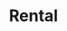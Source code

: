 ---
title: Rental
menu: main
menu:
  main:
    weight: 4

description: We rent jet skis and apartments in the center of Balestrand. Perfect for short day trips in the local area.

intro: Here you will find an overview of our rental offers. We are also helpful with rental cars or suggestions for nice day trips in the area. Send an inquiry by e-mail or when booking one of our apartments.

items:
- title: Apartments
  desc: We rent out apartments in the center of Balestrand. Perfect for short stays in Balestrand.
  images: 
    - /images/holmen.jpg
    - /images/IMG_9845-HDR.jpg
    - /images/IMG_9826.jpg
    - /images/IMG_9817-HDR.jpg
  button: See our apartments
  url: /en/leiligheter

- title: Jet skis
  desc: 2 Sea-Doo SPARK (TRIXX 2) and 2 Sea-Doo SPARK (TRIXX 3) personal jet skis for rent in the center of Balestrand. Contact us for a reservation.
  images:
    - /images/jetski/IMG_0834.jpg
    - /images/jetski/IMG_0606.jpg
    - /images/jetski/IMG_0816.jpg
  price: "2 hours: NOK 1400 - 4 hours: NOK 1900 - Price can be negotiated if shorter / longer times are desired."

---